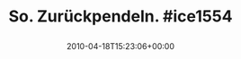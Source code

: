 ---
retweeted: false
source: <a href="http://twitter.com" rel="nofollow">Twitter Web Client</a>
entities:
  hashtags:
  - text: ice1554
    indices:
    - '19'
    - '27'
  symbols: []
  user_mentions: []
  urls: []
display_text_range:
- '0'
- '27'
favorite_count: '0'
id_str: '12402505478'
truncated: false
retweet_count: '0'
id: '12402505478'
created_at: Sun Apr 18 15:23:06 +0000 2010
favorited: false
full_text: 'So. Zurückpendeln. #ice1554'
lang: de
tags:
- ice1554
- pesos/twitter
date: '2010-04-18T15:23:06+00:00'
src: https://twitter.com/bascht/status/12402505478
original_url: https://twitter.com/bascht/status/12402505478
type: twitter_tweet
text: 'So. Zurückpendeln. #ice1554'
title: 'So. Zurückpendeln. #ice1554

  '

---